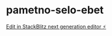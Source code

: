 # pametno-selo-ebet

[Edit in StackBlitz next generation editor ⚡️](https://stackblitz.com/~/github.com/bobbie430/pametno-selo-ebet)